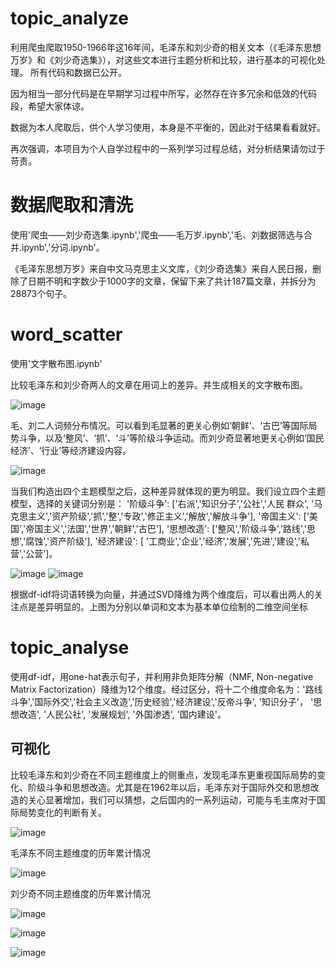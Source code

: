 # topic_analyze

利用爬虫爬取1950-1966年这16年间，毛泽东和刘少奇的相关文本（《毛泽东思想万岁》和《刘少奇选集》），对这些文本进行主题分析和比较，进行基本的可视化处理。
所有代码和数据已公开。

因为相当一部分代码是在早期学习过程中所写，必然存在许多冗余和低效的代码段，希望大家体谅。

数据为本人爬取后，供个人学习使用，本身是不平衡的，因此对于结果看看就好。

再次强调，本项目为个人自学过程中的一系列学习过程总结，对分析结果请勿过于苛责。

# 数据爬取和清洗
使用'爬虫——刘少奇选集.ipynb','爬虫——毛万岁.ipynb','毛、刘数据筛选与合并.ipynb','分词.ipynb'。

《毛泽东思想万岁》来自中文马克思主义文库，《刘少奇选集》来自人民日报，删除了日期不明和字数少于1000字的文章，保留下来了共计187篇文章，并拆分为28873个句子。

# word_scatter

使用'文字散布图.ipynb'

比较毛泽东和刘少奇两人的文章在用词上的差异。并生成相关的文字散布图。

![image](https://github.com/qiangjiaodeyugang/topic_analyze/blob/main/image/scattertext_novel_M_L.png)

毛、刘二人词频分布情况。可以看到毛显著的更关心例如‘朝鲜’、‘古巴’等国际局势斗争，以及‘整风’、‘抓’、‘斗’等阶级斗争运动。而刘少奇显著地更关心例如‘国民经济’、‘行业’等经济建设内容。

![image](https://github.com/qiangjiaodeyugang/topic_analyze/blob/main/image/scattertext_topic_model.png)

当我们构造出四个主题模型之后，这种差异就体现的更为明显。我们设立四个主题模型，选择的关键词分别是：
    '阶级斗争': ['右派','知识分子','公社','人民 群众', '马克思主义','资产阶级','抓','整','专政','修正主义','解放','解放斗争'],
    '帝国主义': ['美国','帝国主义','法国','世界','朝鲜','古巴'],
    '思想改造': ['整风','阶级斗争','路线','思想','腐蚀','资产阶级'],
    '经济建设': [ '工商业','企业','经济','发展','先进','建设','私营','公营']。
    
![image](https://github.com/qiangjiaodeyugang/topic_analyze/blob/main/image/scattertext_word_embedding.png)
![image](https://github.com/qiangjiaodeyugang/topic_analyze/blob/main/image/scattertext_doc_based.png)

根据df-idf将词语转换为向量，并通过SVD降维为两个维度后，可以看出两人的关注点是差异明显的。上图为分别以单词和文本为基本单位绘制的二维空间坐标

# topic_analyse

使用df-idf，用one-hat表示句子，并利用非负矩阵分解（NMF, Non-negative Matrix Factorization）降维为12个维度。经过区分，将十二个维度命名为：'路线斗争','国际外交','社会主义改造','历史经验','经济建设','反帝斗争', '知识分子'， '思想改造', '人民公社', '发展规划', '外国渗透', '国内建设'。

## 可视化

比较毛泽东和刘少奇在不同主题维度上的侧重点，发现毛泽东更重视国际局势的变化、阶级斗争和思想改造。尤其是在1962年以后，毛泽东对于国际外交和思想改造的关心显著增加，我们可以猜想，之后国内的一系列运动，可能与毛主席对于国际局势变化的判断有关。

![image](https://github.com/qiangjiaodeyugang/topic_analyze/blob/main/image/%E4%B8%BB%E9%A2%98%E5%8D%A0%E6%AF%94%E6%AF%94%E8%BE%83.png)

毛泽东不同主题维度的历年累计情况

![image](https://github.com/qiangjiaodeyugang/topic_analyze/blob/main/image/%E6%AF%9B%E6%B3%BD%E4%B8%9C%E9%80%90%E5%B9%B4%E7%B4%AF%E8%AE%A1%E5%8F%98%E5%8C%96.png)

刘少奇不同主题维度的历年累计情况

![image](https://github.com/qiangjiaodeyugang/topic_analyze/blob/main/image/%E5%88%98%E5%B0%91%E5%A5%87%E9%80%90%E5%B9%B4%E7%B4%AF%E8%AE%A1%E5%8F%98%E5%8C%96.png)


![image](https://github.com/qiangjiaodeyugang/topic_analyze/blob/main/image/%E5%9B%BD%E5%86%85%E5%BB%BA%E8%AE%BE.png)


![image](https://github.com/qiangjiaodeyugang/topic_analyze/blob/main/image/%E6%80%9D%E6%83%B3%E6%94%B9%E9%80%A0.png)


